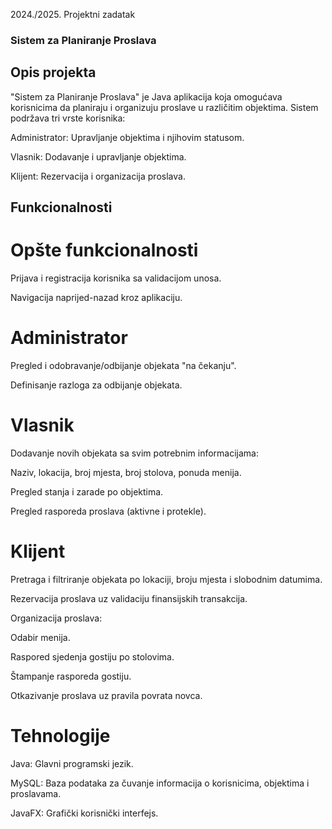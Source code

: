 2024./2025. Projektni zadatak

### Sistem za Planiranje Proslava

## Opis projekta

"Sistem za Planiranje Proslava" je Java aplikacija koja omogućava korisnicima da planiraju i organizuju proslave u različitim objektima. Sistem podržava tri vrste korisnika:

Administrator: Upravljanje objektima i njihovim statusom.

Vlasnik: Dodavanje i upravljanje objektima.

Klijent: Rezervacija i organizacija proslava.

## Funkcionalnosti

# Opšte funkcionalnosti

Prijava i registracija korisnika sa validacijom unosa.

Navigacija naprijed-nazad kroz aplikaciju.

# Administrator

Pregled i odobravanje/odbijanje objekata "na čekanju".

Definisanje razloga za odbijanje objekata.

# Vlasnik

Dodavanje novih objekata sa svim potrebnim informacijama:

Naziv, lokacija, broj mjesta, broj stolova, ponuda menija.

Pregled stanja i zarade po objektima.

Pregled rasporeda proslava (aktivne i protekle).

# Klijent

Pretraga i filtriranje objekata po lokaciji, broju mjesta i slobodnim datumima.

Rezervacija proslava uz validaciju finansijskih transakcija.

Organizacija proslava:

Odabir menija.

Raspored sjedenja gostiju po stolovima.

Štampanje rasporeda gostiju.

Otkazivanje proslava uz pravila povrata novca.

# Tehnologije

Java: Glavni programski jezik.

MySQL: Baza podataka za čuvanje informacija o korisnicima, objektima i proslavama.

JavaFX: Grafički korisnički interfejs.